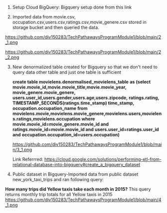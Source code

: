 1. Setup Cloud BigQuery: Bigquery setup done from this link

[](https://cloud.google.com/bigquery/docs/quickstarts/quickstart-web-ui)

2. Imported data from movie.csv, occupation.csv,users.csv,ratings.csv,movie_genere.csv stored in storage bucket and then queried the data.

https://github.com/div150283/TechPathawaysProgramModule1/blob/main/2_1.png

https://github.com/div150283/TechPathawaysProgramModule1/blob/main/2_2.png

3. New denormalized table created for Bigquery so that we don't need to query data other table and just one table is sufficient  

   **create table movielens.denormalised_movielens_table**
   **as**
   **(select** 
   **movie.movie_id,movie.movie_title,movie.movie_year,**
   **movie_genere.movie_genere,**
   **users.user_id,users.gender,users.age,users.zipcode,**
   **ratings.rating, TIMESTAMP_SECONDS(ratings.time_stamp) time_stamp,**
   **occupation.occupation_name**
   **from movielens.movie,movielens.movie_genere,movielens.users,movielens.ratings,movielens.occupation**
   **where** 
   **movie.movie_id=movie_genere.movie_id and**
   **ratings.movie_id=movie.movie_id and** 
   **users.user_id=ratings.user_id and**
   **occupation.occupation_id=users.occupation)**
   
   https://github.com/div150283/TechPathawaysProgramModule1/blob/main/3_1.png

   Link Referrred:  https://cloud.google.com/solutions/performing-etl-from-relational-database-into-bigquery#create_a_bigquery_dataset

4. Public dataset in Bigquery-Imported data from public dataset new_york_taxi_trips  and ran following query:

**How many trips did Yellow taxis take each month in 2015?**
This query returns monthly trip totals for all Yellow taxis in 2015[]()
https://github.com/div150283/TechPathawaysProgramModule1/blob/main/4_1.png
